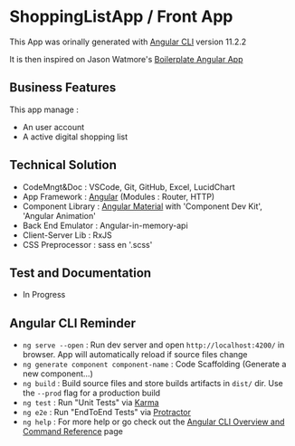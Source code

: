 # ShoppingListApp / Front App

This App was orinally generated with [Angular CLI](https://github.com/angular/angular-cli) version 11.2.2

It is then inspired on Jason Watmore's [Boilerplate Angular App](https://jasonwatmore.com/post/2020/08/29/angular-10-boilerplate-email-sign-up-with-verification-authentication-forgot-password)

## Business Features

This app manage :
- An user account
- A active digital shopping list

## Technical Solution

- CodeMngt&Doc : VSCode, Git, GitHub, Excel, LucidChart
- App Framework : [Angular](https://angular.io/docs) (Modules : Router, HTTP)
- Component Library : [Angular Material](https://material.angular.io/components/categories) with 'Component Dev Kit', 'Angular Animation'
- Back End Emulator : Angular-in-memory-api
- Client-Server Lib : RxJS
- CSS Preprocessor : sass en '.scss'

## Test and Documentation

- In Progress

## Angular CLI Reminder

- `ng serve --open` : Run dev server and open `http://localhost:4200/` in browser. App will automatically reload if source files change
- `ng generate component component-name` : Code Scaffolding (Generate a new component...) 
- `ng build` : Build source files and store builds artifacts in `dist/` dir. Use the `--prod` flag for a production build
- `ng test` : Run "Unit Tests" via [Karma](https://karma-runner.github.io)
- `ng e2e` : Run "EndToEnd Tests" via [Protractor](http://www.protractortest.org/)
- `ng help` : For more help or go check out the [Angular CLI Overview and Command Reference](https://angular.io/cli) page
